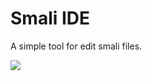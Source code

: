 Smali IDE
=========

A simple tool for edit smali files.

![](https://github.com/rarnu/smali-ide/blob/master/screenshot/main.png)
